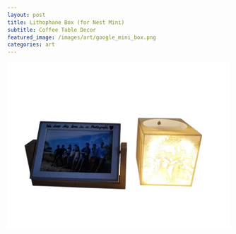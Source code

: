 ```yaml
---
layout: post
title: Lithophane Box (for Nest Mini)
subtitle: Coffee Table Decor
featured_image: /images/art/google_mini_box.png
categories: art
---
```


![](/images/art/google_mini_box.png)